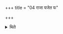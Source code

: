 +++
title = "04 राजा यजेत यः"

+++

<details><summary>थिते</summary>

4. A king who desires, “May I be all this” should perform (it). 
</details>
